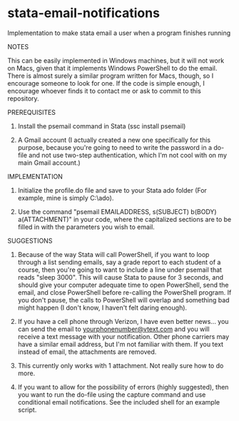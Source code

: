 # stata-email-notifications
Implementation to make stata email a user when a program finishes running

NOTES

This can be easily implemented in Windows machines, but it will not work on Macs, given that it implements Windows PowerShell to do the email. There is almost surely a similar program written for Macs, though, so I encourage someone to look for one. If the code is simple enough, I encourage whoever finds it to contact me or ask to commit to this repository.

PREREQUISITES

1. Install the psemail command in Stata (ssc install psemail)

2. A Gmail account (I actually created a new one specifically for this purpose, because you're going to need to write the password in a do-file and not use two-step authentication, which I'm not cool with on my main Gmail account.)

IMPLEMENTATION

1. Initialize the profile.do file and save to your Stata ado folder (For example, mine is simply C:\ado\).

2. Use the command "psemail EMAILADDRESS, s(SUBJECT) b(BODY) a(ATTACHMENT)" in your code, where the capitalized sections are to be filled in with the parameters you wish to email.

SUGGESTIONS

1. Because of the way Stata will call PowerShell, if you want to loop through a list sending emails, say a grade report to each student of a course, then you're going to want to include a line under psemail that reads "sleep 3000". This will cause Stata to pause for 3 seconds, and should give your computer adequate time to open PowerShell, send the email, and close PowerShell before re-calling the PowerShell program. If you don't pause, the calls to PowerShell will overlap and something bad might happen (I don't know, I haven't felt daring enough).

2. If you have a cell phone through Verizon, I have even better news... you can send the email to yourphonenumber@vtext.com and you will receive a text message with your notification. Other phone carriers may have a similar email address, but I'm not familiar with them. If you text instead of email, the attachments are removed.

3. This currently only works with 1 attachment. Not really sure how to do more.

4. If you want to allow for the possibility of errors (highly suggested), then you want to run the do-file using the capture command and use conditional email notifications. See the included shell for an example script.

